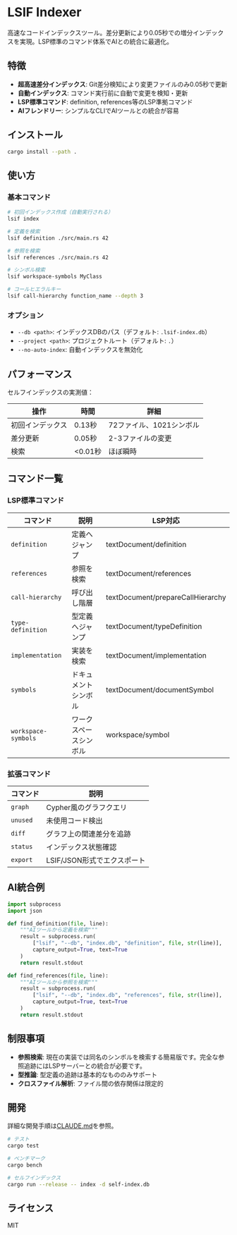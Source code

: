 # LSIF Indexer

高速なコードインデックスツール。差分更新により0.05秒での増分インデックスを実現。LSP標準のコマンド体系でAIとの統合に最適化。

## 特徴

- **超高速差分インデックス**: Git差分検知により変更ファイルのみ0.05秒で更新
- **自動インデックス**: コマンド実行前に自動で変更を検知・更新
- **LSP標準コマンド**: definition, references等のLSP準拠コマンド
- **AIフレンドリー**: シンプルなCLIでAIツールとの統合が容易

## インストール

```bash
cargo install --path .
```

## 使い方

### 基本コマンド

```bash
# 初回インデックス作成（自動実行される）
lsif index

# 定義を検索
lsif definition ./src/main.rs 42

# 参照を検索
lsif references ./src/main.rs 42

# シンボル検索
lsif workspace-symbols MyClass

# コールヒエラルキー
lsif call-hierarchy function_name --depth 3
```

### オプション

- `--db <path>`: インデックスDBのパス（デフォルト: `.lsif-index.db`）
- `--project <path>`: プロジェクトルート（デフォルト: `.`）
- `--no-auto-index`: 自動インデックスを無効化

## パフォーマンス

セルフインデックスの実測値：

| 操作 | 時間 | 詳細 |
|------|------|------|
| 初回インデックス | 0.13秒 | 72ファイル、1021シンボル |
| 差分更新 | 0.05秒 | 2-3ファイルの変更 |
| 検索 | <0.01秒 | ほぼ瞬時 |

## コマンド一覧

### LSP標準コマンド

| コマンド | 説明 | LSP対応 |
|----------|------|---------|
| `definition` | 定義へジャンプ | textDocument/definition |
| `references` | 参照を検索 | textDocument/references |
| `call-hierarchy` | 呼び出し階層 | textDocument/prepareCallHierarchy |
| `type-definition` | 型定義へジャンプ | textDocument/typeDefinition |
| `implementation` | 実装を検索 | textDocument/implementation |
| `symbols` | ドキュメントシンボル | textDocument/documentSymbol |
| `workspace-symbols` | ワークスペースシンボル | workspace/symbol |

### 拡張コマンド

| コマンド | 説明 |
|----------|------|
| `graph` | Cypher風のグラフクエリ |
| `unused` | 未使用コード検出 |
| `diff` | グラフ上の関連差分を追跡 |
| `status` | インデックス状態確認 |
| `export` | LSIF/JSON形式でエクスポート |

## AI統合例

```python
import subprocess
import json

def find_definition(file, line):
    """AIツールから定義を検索"""
    result = subprocess.run(
        ["lsif", "--db", "index.db", "definition", file, str(line)],
        capture_output=True, text=True
    )
    return result.stdout

def find_references(file, line):
    """AIツールから参照を検索"""
    result = subprocess.run(
        ["lsif", "--db", "index.db", "references", file, str(line)],
        capture_output=True, text=True
    )
    return result.stdout
```

## 制限事項

- **参照検索**: 現在の実装では同名のシンボルを検索する簡易版です。完全な参照追跡にはLSPサーバーとの統合が必要です。
- **型推論**: 型定義の追跡は基本的なもののみサポート
- **クロスファイル解析**: ファイル間の依存関係は限定的

## 開発

詳細な開発手順は[CLAUDE.md](CLAUDE.md)を参照。

```bash
# テスト
cargo test

# ベンチマーク
cargo bench

# セルフインデックス
cargo run --release -- index -d self-index.db
```

## ライセンス

MIT